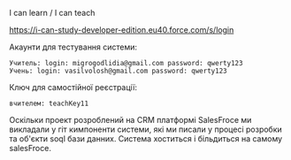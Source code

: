 I can learn / I can teach

https://i-can-study-developer-edition.eu40.force.com/s/login

Акаунти для тестування системи:
     
    Учитель: login: migrogodlidia@gmail.com password: qwerty123
    Учень: login: vasilvolosh@gmail.com password: qwerty123

Ключ для самостійної реєстрації:
  
    вчителем: teachKey11
    

Оскільки проект розроблений на CRM платформі SalesFroce ми викладали у гіт кимпоненти системи, які ми писали у процесі розробки та об'єкти soql бази данних.
Система хоститься і більдиться на самому salesFroce.
